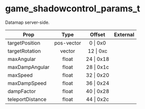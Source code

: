 # game_shadowcontrol_params_t

Datamap server-side.

|Prop|Type|Offset|External|
|---|:-:|:-:|--:|
|targetPosition|pos-vector|0 \| 0x0||
|targetRotation|vector|12 \| 0xc||
|maxAngular|float|24 \| 0x18||
|maxDampAngular|float|28 \| 0x1c||
|maxSpeed|float|32 \| 0x20||
|maxDampSpeed|float|36 \| 0x24||
|dampFactor|float|40 \| 0x28||
|teleportDistance|float|44 \| 0x2c||
